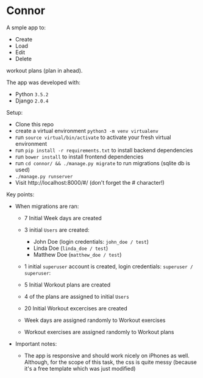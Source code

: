 # Connor

A smple app to:

* Create
* Load
* Edit
* Delete

workout plans (plan in ahead).

The app was developed with:

* Python `3.5.2`
* Django `2.0.4`

Setup:

* Clone this repo
* create a virtual environment `python3 -m venv virtualenv`
* run `source virtual/bin/activate` to activate your fresh virtual environment
* run `pip install -r requirements.txt` to install backend dependencies
* run `bower install` to install frontend dependencies
* run `cd connor/ && ./manage.py migrate` to run migrations (sqlite db is used)
* `./manage.py runserver`
* Visit http://localhost:8000/#/ (don't forget the # character!)

Key points:

* When migrations are ran:

   * 7 Initial Week days are created
   * 3 initial `Users` are created:

      * John Doe (login credentials: `john_doe / test`)
      * Linda Doe (`linda_doe / test`)
      * Matthew Doe (`matthew_doe / test`)
   * 1 initial `superuser` account is created, login credentials: `superuser / superuser`:
   * 5 Initial Workout plans are created
   * 4 of the plans are assigned to initial `Users`
   * 20 Initial Workout excercises are created
   * Week days are assigned randomly to Workout exercises
   * Workout exercises are assigned randomly to Workout plans

* Important notes:

   * The app is responsive and should work nicely on iPhones as well. Although,
     for the scope of this task, the css is quite messy (because it's a free template
     which was just modified)
